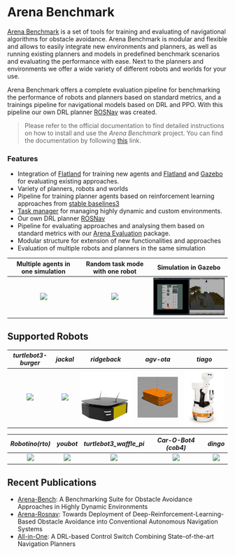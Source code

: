 # Arena Benchmark

[Arena Benchmark](https://github.com/Arena-Rosnav/arena-bench) is a set of tools for training and evaluating of navigational algorithms for obstacle avoidance. Arena Benchmark is modular and flexible and allows to easily integrate new environments and planners, as well as running existing planners and models in predefined benchmark scenarios and evaluating the performance with ease. Next to the planners and environments we offer a wide variety of different robots and worlds for your use.

Arena Benchmark offers a complete evaluation pipeline for benchmarking the performance of robots and planners based on standard metrics, and a trainings pipeline for navigational models based on DRL and PPO. With this pipeline our own DRL planner [ROSNav](packages/rosnav.md) was created.

> Please refer to the official documentation to find detailed instructions on how to install and use the _Arena Benchmark_ project. You can find the documentation by following [this](#TODO) link.

### Features

- Integration of [Flatland](#TODO) for training new agents and [Flatland]() and [Gazebo]() for evaluating existing approaches.
- Variety of planners, robots and worlds
- Pipeline for training planner agents based on reinforcement learning approaches from [stable baselines3](https://github.com/DLR-RM/stable-baselines3.git)
- [Task manager]() for managing highly dynamic and custom environments.
- Our own DRL planner [ROSNav]()
- Pipeline for evaluating approaches and analysing them based on standard metrics with our [Arena Evaluation](packages/arena_evaluation.md) package.
- Modular structure for extension of new functionalities and approaches
- Evaluation of multiple robots and planners in the same simulation

|         Multiple agents in one simulation         |             Random task mode with one robot             |                        Simulation in Gazebo                        |
| :-----------------------------------------------: | :-----------------------------------------------------: | :----------------------------------------------------------------: |
| <img width="250" src="docs/images/gifs/marl.gif"> | <img width="250" src="docs/imagesgifs/random_task.gif"> | <img width="250" src="docs/images/gifs/random-mode-warehouse.gif"> |

## Supported Robots

|                       _turtlebot3-burger_                       |                       _jackal_                       |                  _ridgeback_                  |                 _agv-ota_                  |                 _tiago_                  |
| :-------------------------------------------------------------: | :--------------------------------------------------: | :-------------------------------------------: | :----------------------------------------: | :--------------------------------------: |
| <img width="250" src="docs/imagesrobots/turtlebot3-burger.jpg"> | <img width="250" src="docs/imagesrobots/jackal.jpg"> | <img width="250"  src="robots/ridgeback.jpg"> | <img width="250" src="robots/agv-ota.png"> | <img width="250" src="robots/tiago.jpg"> |

|                  _Robotino(rto)_                  |                       _youbot_                       |                       _turtlebot3_waffle_pi_                        |                _Car-O-Bot4 (cob4)_                 |                       _dingo_                       |
| :-----------------------------------------------: | :--------------------------------------------------: | :-----------------------------------------------------------------: | :------------------------------------------------: | :-------------------------------------------------: |
| <img width="250" src="docs/imagesrobots/rto.jpg"> | <img width="250" src="docs/imagesrobots/youbot.jpg"> | <img width="250"  src="docs/imagesrobots/turtlebot3_waffle_pi.jpg"> | <img width="250" src="docs/imagesrobots/cob4.jpg"> | <img width="250" src="docs/imagesrobots/dingo.jpg"> |

## Recent Publications

- [Arena-Bench](https://arxiv.org/abs/2206.05728): A Benchmarking Suite for Obstacle Avoidance Approaches in Highly Dynamic Environments
- [Arena-Rosnav](https://ieeexplore.ieee.org/document/9636226/authors#authors): Towards Deployment of Deep-Reinforcement-Learning-Based Obstacle Avoidance into Conventional Autonomous Navigation Systems
- [All-in-One](https://ieeexplore.ieee.org/document/9811797): A DRL-based Control Switch Combining State-of-the-art Navigation Planners

